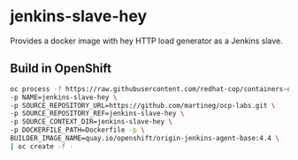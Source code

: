 # jenkins-slave-hey

Provides a docker image with hey HTTP load generator as a Jenkins slave.

## Build in OpenShift
```bash
oc process -f https://raw.githubusercontent.com/redhat-cop/containers-quickstarts/master/.openshift/templates/jenkins-slave-generic-template.yml \
-p NAME=jenkins-slave-hey \
-p SOURCE_REPOSITORY_URL=https://github.com/martineg/ocp-labs.git \
-p SOURCE_REPOSITORY_REF=jenkins-slave-hey \
-p SOURCE_CONTEXT_DIR=jenkins-slave-hey \
-p DOCKERFILE_PATH=Dockerfile -p \
BUILDER_IMAGE_NAME=quay.io/openshift/origin-jenkins-agent-base:4.4 \
| oc create -f -
```